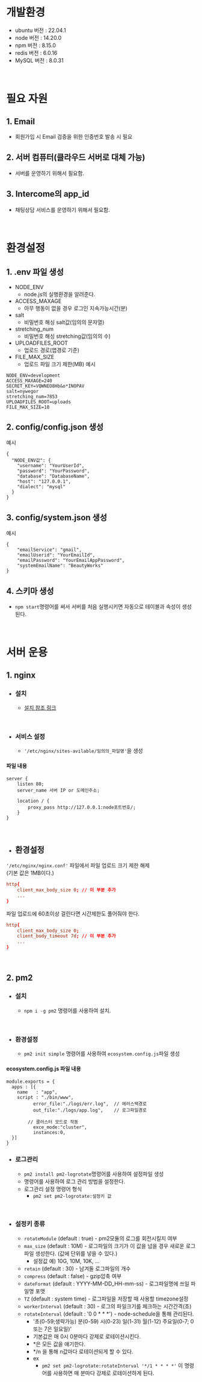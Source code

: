 # 개발환경
- ubuntu 버전 : 22.04.1
- node 버전 : 14.20.0
- npm 버전 : 8.15.0
- redis 버전 : 6.0.16
- MySQL 버전 : 8.0.31

<br/>

# 필요 자원
## 1. Email
- 회원가입 시 Email 검증을 위한 인증번호 발송 시 필요

## 2. 서버 컴퓨터(클라우드 서버로 대체 가능)
- 서버를 운영하기 위해서 필요함.

## 3. Intercome의 app_id
- 채팅상담 서비스를 운영하기 위해서 필요함.

<br/>

# 환경설정
## 1. .env 파일 생성  
- NODE_ENV
    - node.js의 실행환경을 알려준다.
- ACCESS_MAXAGE
    - 아무 행동이 없을 경우 로그인 지속가능시간(분)
- salt
    - 비밀번호 해싱 salt값(임의의 문자열)  
- stretching_num
    - 비밀번호 해싱 stretching값(임의의 수)  
- UPLOADFILES_ROOT
    - 업로드 경로(앱경로 기준)
- FILE_MAX_SIZE
    - 업로드 파일 크기 제한(MB)
예시
```
NODE_ENV=development  
ACCESS_MAXAGE=240  
SECRET_KEY=VQWNEO8Hb&o*INOPAV  
salt=nywegor  
stretching_num=7853  
UPLOADFILES_ROOT=uploads  
FILE_MAX_SIZE=10  
```
## 2. config/config.json 생성  
예시
```
{  
  "NODE_ENV값": {  
    "username": "YourUserId",  
    "password": "YourPassword",  
    "database": "DatabaseName",  
    "host": "127.0.0.1",  
    "dialect": "mysql"  
  }  
}
```
## 3. config/system.json 생성  
예시
```
{
    "emailService": "gmail",
    "emailUserid": "YourEmailId",
    "emailPassword": "YourEmailAppPassword",
    "systemEmailName": "BeautyWorks"
}
```
## 4. 스키마 생성  
- ```npm start```명령어를 써서 서버를 처음 실행시키면 자동으로 테이블과 속성이 생성된다.

<br/>

# 서버 운용
## 1. nginx
- ### 설치
    - [설치 참조 링크](http://nginx.org/en/linux_packages.html#instructions)

<br/>

- ### 서비스 설정
    - ```'/etc/nginx/sites-avilable/임의의_파일명'```을 생성  
#### **파일 내용**
```
server {  
    listen 80;  
    server_name 서버 IP or 도메인주소;  

    location / {  
        proxy_pass http://127.0.0.1:node포트번호/;  
    }  
}
```

<br/>

- ## 환경설정
```'/etc/nginx/nginx.conf'``` 파일에서 파일 업로드 크기 제한 해제  
(기본 값은 1MB이다.)  
```conf:nginx.conf  
http{   
    client_max_body_size 0; // 이 부분 추가  
    ...  
}
```

파일 업로드에 60초이상 걸린다면 시간제한도 풀어줘야 한다.  

```conf:nginx.conf  
http{   
    client_max_body_size 0;  
    client_body_timeout 7d; // 이 부분 추가  
    ...  
}
```    

<br/>

## 2. pm2
- ### 설치
    - ```npm i -g pm2``` 명령어를 사용하여 설치.

<br/>

- ### 환경설정
    - ```pm2 init simple``` 명령어를 사용하여 ```ecosystem.config.js```파일 생성  
#### **ecosystem.config.js 파일 내용**
```
module.exports = {
  apps : [{
    name   : "app",
    script : "./bin/www",
          error_file:"./logs/err.log",  // 에러스택경로
          out_file:"./logs/app.log",    // 로그파일경로
        
        // 클러스터 모드로 작동
          exce_mode:"cluster",
          instances:0,
  }]
}
```
- ### 로그관리
    - ```pm2 install pm2-logrotate```명령어를 사용하여 설정파일 생성
    - 명령어를 사용하여 로그 관리 방법을 설정한다.
    - 로그관리 설정 명령어 형식
        - ```pm2 set pm2-logrotate:설정키 값```  

<br/>

- ### 설정키 종류
    - ```rotateModule``` (default : true) - pm2모듈의 로그를 회전시킬지 여부  
    - ```max_size``` (default : 10M) - 로그파일의 크기가 이 값을 넘을 경우 새로운 로그 파일 생성한다. (값에 단위를 넣을 수 있다.)  
        - 설정값 예) 10G, 10M, 10K, ...
    - ```retain``` (default : 30) - 남겨둘 로그파일의 개수
    - ```compress``` (default : false) - gzip압축 여부
    - ```dateFormat``` (default : YYYY-MM-DD_HH-mm-ss) - 로그파일명에 쓰일 파일명 포맷
    - ```TZ``` (default : system time) - 로그파일을 저장할 때 사용할 timezone설정
    - ```workerInterval``` (default : 30) - 로그의 파일크기를 체크하는 시간간격(초)
    - ```rotateInterval``` (default : '0 0 * * *') - node-schedule을 통해 관리된다.
        - '초(0-59;생략가능) 분(0-59) 시(0-23) 일(1-31) 월(1-12) 주요일(0-7; 0 또는 7은 일요일)'
        - 기본값은 매 0시 0분마다 강제로 로테이션시킨다.
        - *은 모든 값을 얘기한다.
        - */n 을 통해 n값마다 로테이션되게 할 수 있다.
        - ex
            - ```pm2 set pm2-logrotate:rotateInterval '*/1 * * * *'``` 이 명령어를 사용하면 매 분마다 강제로 로테이션하게 된다.
        